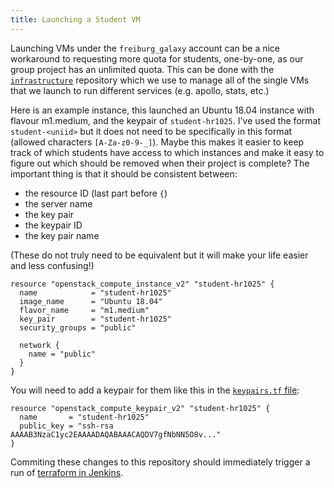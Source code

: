 ```yaml
---
title: Launching a Student VM
---
```


Launching VMs under the `freiburg_galaxy` account can be a nice workaround to requesting more quota for students, one-by-one, as our group project has an unlimited quota. This can be done with the [`infrastructure`](https://github.com/usegalaxy-eu/infrastructure) repository which we use to manage all of the single VMs that we launch to run different services (e.g. apollo, stats, etc.)

Here is an example instance, this launched an Ubuntu 18.04 instance with flavour m1.medium, and the keypair of `student-hr1025`. I've used the format `student-<uniid>` but it does not need to be specifically in this format (allowed characters `[A-Za-z0-9-_]`). Maybe this makes it easier to keep track of which students have access to which instances and make it easy to figure out which should be removed when their project is complete? The important thing is that it should be consistent between:

- the resource ID (last part before `{`)
- the server name
- the key pair
- the keypair ID
- the key pair name

(These do not truly need to be equivalent but it will make your life easier and less confusing!)


```hcl
resource "openstack_compute_instance_v2" "student-hr1025" {
  name            = "student-hr1025"
  image_name      = "Ubuntu 18.04"
  flavor_name     = "m1.medium"
  key_pair        = "student-hr1025"
  security_groups = "public"

  network {
    name = "public"
  }
}
```

You will need to add a keypair for them like this in the [`keypairs.tf` file](https://github.com/usegalaxy-eu/infrastructure/blob/master/keypairs.tf):

```hcl
resource "openstack_compute_keypair_v2" "student-hr1025" {
  name       = "student-hr1025"
  public_key = "ssh-rsa AAAAB3NzaC1yc2EAAAADAQABAAACAQDV7gfNbNN5O8v..."
}
```

Commiting these changes to this repository should immediately trigger a run of [terraform in Jenkins](https://build.galaxyproject.eu/job/usegalaxy-eu/job/infrastructure/).
